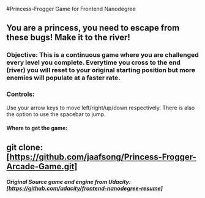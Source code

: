 
#Princess-Frogger Game for Frontend Nanodegree
## You are a princess, you need to escape from these bugs! Make it to the river!

### Objective: This is a continuous game where you are challenged every level you complete. Everytime you cross to the end (river) you will reset to your original starting position but more enemies will populate at a faster rate. 

### Controls: 
Use your arrow keys to move left/right/up/down respectively. There is also the option to use the spacebar to jump. 

#### Where to get the game:
## git clone: [https://github.com/jaafsong/Princess-Frogger-Arcade-Game.git]

##### Original Source game and engine from Udacity: [https://github.com/udacity/frontend-nanodegree-resume]


